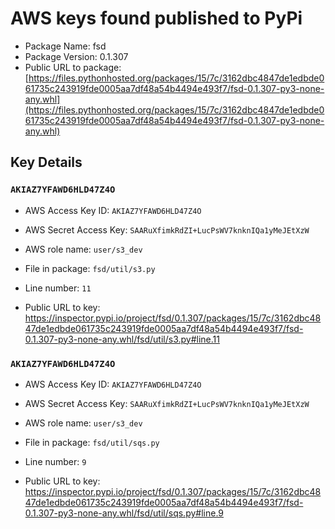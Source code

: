 # AWS keys found published to PyPi

* Package Name: fsd
* Package Version: 0.1.307
* Public URL to package: [https://files.pythonhosted.org/packages/15/7c/3162dbc4847de1edbde061735c243919fde0005aa7df48a54b4494e493f7/fsd-0.1.307-py3-none-any.whl](https://files.pythonhosted.org/packages/15/7c/3162dbc4847de1edbde061735c243919fde0005aa7df48a54b4494e493f7/fsd-0.1.307-py3-none-any.whl)

## Key Details

### `AKIAZ7YFAWD6HLD47Z4O`

* AWS Access Key ID: `AKIAZ7YFAWD6HLD47Z4O`
* AWS Secret Access Key: `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` 
* AWS role name: `user/s3_dev`
* File in package: `fsd/util/s3.py`
* Line number: `11`

* Public URL to key: https://inspector.pypi.io/project/fsd/0.1.307/packages/15/7c/3162dbc4847de1edbde061735c243919fde0005aa7df48a54b4494e493f7/fsd-0.1.307-py3-none-any.whl/fsd/util/s3.py#line.11



### `AKIAZ7YFAWD6HLD47Z4O`

* AWS Access Key ID: `AKIAZ7YFAWD6HLD47Z4O`
* AWS Secret Access Key: `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` 
* AWS role name: `user/s3_dev`
* File in package: `fsd/util/sqs.py`
* Line number: `9`

* Public URL to key: https://inspector.pypi.io/project/fsd/0.1.307/packages/15/7c/3162dbc4847de1edbde061735c243919fde0005aa7df48a54b4494e493f7/fsd-0.1.307-py3-none-any.whl/fsd/util/sqs.py#line.9


